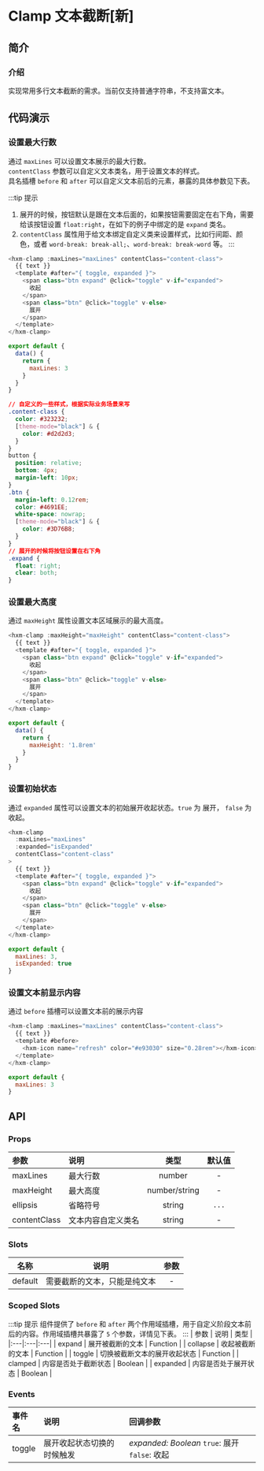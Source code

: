# Clamp 文本截断[新] <Badge text="1.10.0+" />

## 简介

<card>

### 介绍
实现常用多行文本截断的需求。当前仅支持普通字符串，不支持富文本。

</card>

## 代码演示

<card>

### 设置最大行数

通过 `maxLines` 可以设置文本展示的最大行数。  
`contentClass` 参数可以自定义文本类名，用于设置文本的样式。  
具名插槽 `before` 和 `after` 可以自定义文本前后的元素，暴露的具体参数见下表。

:::tip 提示
1. 展开的时候，按钮默认是跟在文本后面的，如果按钮需要固定在右下角，需要给该按钮设置 `float:right`，在如下的例子中绑定的是 `expand` 类名。  
2. `contentClass` 属性用于给文本绑定自定义类来设置样式，比如行间距、颜色，或者 `word-break: break-all;`、`word-break: break-word` 等。
:::

```javascript
<hxm-clamp :maxLines="maxLines" contentClass="content-class">
  {{ text }}
  <template #after="{ toggle, expanded }">
    <span class="btn expand" @click="toggle" v-if="expanded">
      收起
    </span>
    <span class="btn" @click="toggle" v-else>
      展开
    </span>
  </template>
</hxm-clamp>

export default {
  data() {
    return {
      maxLines: 3
    }
  }
}
```

```css
// 自定义的一些样式，根据实际业务场景来写
.content-class {
  color: #323232;
  [theme-mode="black"] & {
    color: #d2d2d3;
  }
}
button {
  position: relative;
  bottom: 4px;
  margin-left: 10px;
}
.btn {
  margin-left: 0.12rem;
  color: #4691EE;
  white-space: nowrap;
  [theme-mode="black"] & {
    color: #3D76B8;
  }
}
// 展开的时候将按钮设置在右下角
.expand {
  float: right;
  clear: both;
}
```

</card>

<card>

### 设置最大高度

通过 `maxHeight` 属性设置文本区域展示的最大高度。

```javascript
<hxm-clamp :maxHeight="maxHeight" contentClass="content-class">
  {{ text }}
  <template #after="{ toggle, expanded }">
    <span class="btn expand" @click="toggle" v-if="expanded">
      收起
    </span>
    <span class="btn" @click="toggle" v-else>
      展开
    </span>
  </template>
</hxm-clamp>

export default {
  data() {
    return {
      maxHeight: '1.8rem'
    }
  }
}
```

</card>

<card>

### 设置初始状态

通过 `expanded` 属性可以设置文本的初始展开收起状态。`true` 为 展开， `false` 为收起。

```javascript
<hxm-clamp
  :maxLines="maxLines"
  :expanded="isExpanded"
  contentClass="content-class"
>
  {{ text }}
  <template #after="{ toggle, expanded }">
    <span class="btn expand" @click="toggle" v-if="expanded">
      收起
    </span>
    <span class="btn" @click="toggle" v-else>
      展开
    </span>
  </template>
</hxm-clamp>

export default {
  maxLines: 3,
  isExpanded: true
}
```

</card>

<card>

### 设置文本前显示内容

通过 `before` 插槽可以设置文本前的展示内容

```javascript
<hxm-clamp :maxLines="maxLines" contentClass="content-class">
  {{ text }}
  <template #before>
    <hxm-icon name="refresh" color="#e93030" size="0.28rem"></hxm-icon>
  </template>
</hxm-clamp>

export default {
  maxLines: 3
}
```

</card>

## API

<card>

### Props

| 参数 | 说明 | 类型 | 默认值 |
|:---|:---|:---:|:---:|
| maxLines | 最大行数 | number | - |
| maxHeight | 最大高度 | number/string | - |
| ellipsis | 省略符号 | string | `...` |
| contentClass | 文本内容自定义类名 | string | - |

</card>

<card>

### Slots
| 名称 | 说明 | 参数 |
|:---:|:---:|:---:|
| default | 需要截断的文本，只能是纯文本 | - |

</card>

<card>

### Scoped Slots
:::tip 提示
组件提供了 `before` 和 `after` 两个作用域插槽，用于自定义阶段文本前后的内容。作用域插槽共暴露了 `5` 个参数，详情见下表。
:::
| 参数 | 说明 | 类型 |
|:---|:---|:---|
| expand | 展开被截断的文本 | Function |
| collapse | 收起被截断的文本 | Function |
| toggle | 切换被截断文本的展开收起状态 | Function |
| clamped | 内容是否处于截断状态 | Boolean |
| expanded | 内容是否处于展开状态 | Boolean |

</card>

<card>

### Events

| 事件名 | 说明 | 回调参数 |
|:---|:---|:---|
| toggle | 展开收起状态切换的时候触发 | _expanded: Boolean_ `true`: 展开 `false`: 收起 |

</card>

<demo />

